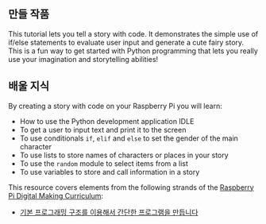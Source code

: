 ## 만들 작품

This tutorial lets you tell a story with code. It demonstrates the simple use of if/else statements to evaluate user input and generate a cute fairy story. This is a fun way to get started with Python programming that lets you really use your imagination and storytelling abilities!

## 배울 지식

By creating a story with code on your Raspberry Pi you will learn:

- How to use the Python development application IDLE
- To get a user to input text and print it to the screen
- To use conditionals `if`, `elif` and `else` to set the gender of the main character
- To use lists to store names of characters or places in your story
- To use the `random` module to select items from a list
- To use variables to store and call information in a story

This resource covers elements from the following strands of the [Raspberry Pi Digital Making Curriculum](https://www.raspberrypi.org/curriculum/):

- [기본 프로그래밍 구조를 이용해서 간단한 프로그램을 만듭니다](https://www.raspberrypi.org/curriculum/programming/creator)